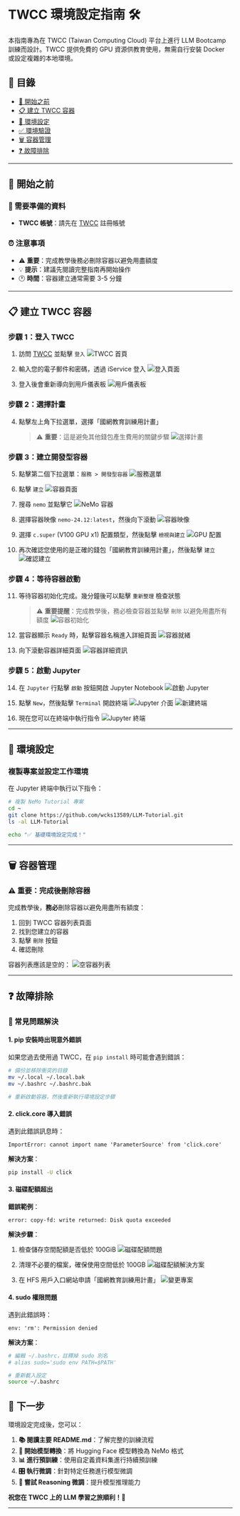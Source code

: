 # TWCC 環境設定指南 🛠️

本指南專為在 TWCC (Taiwan Computing Cloud) 平台上進行 LLM Bootcamp 訓練而設計。TWCC 提供免費的 GPU 資源供教育使用，無需自行安裝 Docker 或設定複雜的本地環境。

## 📖 目錄

- [🎯 開始之前](#🎯-開始之前)
- [📋 建立 TWCC 容器](#📋-建立-twcc-容器)
- [🔧 環境設定](#🔧-環境設定)
- [✅ 環境驗證](#✅-環境驗證)
- [🗑️ 容器管理](#🗑️-容器管理)
- [❓ 故障排除](#❓-故障排除)

---

## 🎯 開始之前

### 📝 需要準備的資料
- **TWCC 帳號**：請先在 [TWCC](https://www.twcc.ai) 註冊帳號

### ⏰ 注意事項
- ⚠️ **重要**：完成教學後務必刪除容器以避免用盡額度
- 💡 **提示**：建議先閱讀完整指南再開始操作
- 🕐 **時間**：容器建立通常需要 3-5 分鐘

---

## 📋 建立 TWCC 容器

### 步驟 1：登入 TWCC

1. 訪問 [TWCC](https://www.twcc.ai) 並點擊 `登入`
   ![TWCC 首頁](docs/images/01-home.png)

2. 輸入您的電子郵件和密碼，透過 iService 登入
   ![登入頁面](docs/images/02-login.png)

3. 登入後會重新導向到用戶儀表板
   ![用戶儀表板](docs/images/03-dashboard.png)

### 步驟 2：選擇計畫

4. 點擊左上角下拉選單，選擇「國網教育訓練用計畫」
   > ⚠️ **重要**：這是避免其他錢包產生費用的關鍵步驟
   ![選擇計畫](docs/images/04-project.png)

### 步驟 3：建立開發型容器

5. 點擊第二個下拉選單：`服務 > 開發型容器`
   ![服務選單](docs/images/05-services.png)

6. 點擊 `建立`
   ![容器頁面](docs/images/06-interactive-container.png)

7. 搜尋 `nemo` 並點擊它
   ![NeMo 容器](docs/images/07_1-nemo-container.png)

8. 選擇容器映像 `nemo-24.12:latest`，然後向下滾動
   ![容器映像](docs/images/08-container-image.png)

9. 選擇 `c.super` (V100 GPU x1) 配置類型，然後點擊 `檢視與建立`
   ![GPU 配置](docs/images/09-container-gpu.png)

10. 再次確認您使用的是正確的錢包「國網教育訓練用計畫」，然後點擊 `建立`
    ![確認建立](docs/images/10-container-warning.png)

### 步驟 4：等待容器啟動

11. 等待容器初始化完成。幾分鐘後可以點擊 `重新整理` 檢查狀態
    > ⚠️ **重要提醒**：完成教學後，務必檢查容器並點擊 `刪除` 以避免用盡所有額度
    ![容器初始化](docs/images/11-container-initializing.png)

12. 當容器顯示 `Ready` 時，點擊容器名稱進入詳細頁面
    ![容器就緒](docs/images/12-container-ready.png)

13. 向下滾動容器詳細頁面
    ![容器詳細資訊](docs/images/13-container-details.png)

### 步驟 5：啟動 Jupyter

14. 在 `Jupyter` 行點擊 `啟動` 按鈕開啟 Jupyter Notebook
    ![啟動 Jupyter](docs/images/14-container-jupyter.png)

15. 點擊 `New`，然後點擊 `Terminal` 開啟終端
    ![Jupyter 介面](docs/images/15-jupyter.png)
    ![新建終端](docs/images/16-jupyter-new.png)

16. 現在您可以在終端中執行指令
    ![Jupyter 終端](docs/images/17-jupyter-terminal.png)

---

## 🔧 環境設定

### 複製專案並設定工作環境

在 Jupyter 終端中執行以下指令：

```bash
# 複製 NeMo Tutorial 專案
cd ~
git clone https://github.com/wcks13589/LLM-Tutorial.git
ls -al LLM-Tutorial

echo "✅ 基礎環境設定完成！"
```

---

## 🗑️ 容器管理

### ⚠️ 重要：完成後刪除容器

完成教學後，**務必**刪除容器以避免用盡所有額度：

1. 回到 TWCC 容器列表頁面
2. 找到您建立的容器
3. 點擊 `刪除` 按鈕
4. 確認刪除

容器列表應該是空的：
![空容器列表](docs/images/06-interactive-container.png)

---

## ❓ 故障排除

### 🔧 常見問題解決

#### 1. pip 安裝時出現意外錯誤

如果您過去使用過 TWCC，在 `pip install` 時可能會遇到錯誤：

```bash
# 備份並移除衝突的目錄
mv ~/.local ~/.local.bak
mv ~/.bashrc ~/.bashrc.bak

# 重新啟動容器，然後重新執行環境設定步驟
```

#### 2. click.core 導入錯誤

遇到此錯誤訊息時：
```
ImportError: cannot import name 'ParameterSource' from 'click.core'
```

**解決方案**：
```bash
pip install -U click
```

#### 3. 磁碟配額超出

**錯誤範例**：
```
error: copy-fd: write returned: Disk quota exceeded
```

**解決步驟**：

1. 檢查儲存空間配額是否低於 100GiB
   ![磁碟配額問題](docs/images/faq-disk-quota-issue-1.png)

2. 清理不必要的檔案，確保使用空間低於 100GB
   ![磁碟配額解決方案](docs/images/faq-disk-quota-solution-1.png)

3. 在 HFS 用戶入口網站申請「國網教育訓練用計畫」
   ![變更專案](docs/images/faq-disk-quota-solution-2.png)

#### 4. sudo 權限問題

遇到此錯誤時：
```
env: 'rm': Permission denied
```

**解決方案**：
```bash
# 編輯 ~/.bashrc，註釋掉 sudo 別名
# alias sudo='sudo env PATH=$PATH'

# 重新載入設定
source ~/.bashrc
```

## 🎯 下一步

環境設定完成後，您可以：

1. **📚 閱讀主要 README.md**：了解完整的訓練流程
2. **🔄 開始模型轉換**：將 Hugging Face 模型轉換為 NeMo 格式
3. **📊 進行預訓練**：使用自定義資料集進行持續預訓練
4. **🎛️ 執行微調**：針對特定任務進行模型微調
5. **🧠 嘗試 Reasoning 微調**：提升模型推理能力

**祝您在 TWCC 上的 LLM 學習之旅順利！🚀**

---